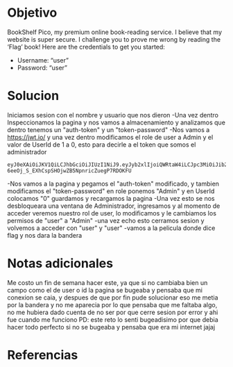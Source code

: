 # Objetivo

BookShelf Pico, my premium online book-reading service. I believe that my website is super secure. I challenge you to prove me wrong by reading the ‘Flag’ book! Here are the credentials to get you started:

-   Username: “user”
-   Password: “user”

# Solucion

Iniciamos sesion con el nombre y usuario que nos dieron
-Una vez dentro Inspeccionamos la pagina y nos vamos a almacenamiento y analizamos que dentro tenemos un "auth-token" y un "token-password"
-Nos vamos a https://jwt.io/ y una vez dentro modificamos el role de user a Admin y el valor de UserId de 1 a 0, esto para decirle a el token que somos el administrador
```Shell
eyJ0eXAiOiJKV1QiLCJhbGciOiJIUzI1NiJ9.eyJyb2xlIjoiQWRtaW4iLCJpc3MiOiJib29rc2hlbGYiLCJleHAiOjE2Nzk2ODA1OTcsImlhdCI6MTY3OTA3NTc5NywiVXNlcklkIjowLCJlbWFpbCI6InVzZXIifQ.VR-6eeOj_S_EXhCspSHOjwZB5NpnricZuegP7RDOKFU
```
-Nos vamos a la pagina y pegamos el "auth-token" modificado, y tambien modificamos el "token-password" en role ponemos "Admin" y en UserId colocamos "0" guardamos y recargamos la pagina
-Una vez esto se nos desbloqueara una ventana de Administrador, ingresamos y al momento de acceder veremos nuestro rol de user, lo modificamos y le cambiamos los permisos de "user" a "Admin" 
-una vez echo esto cerramos sesion y volvemos a acceder con "user" y "user"
-vamos a la pelicula donde dice flag y nos dara la bandera


# Notas adicionales

Me costo un fin de semana hacer este, ya que si no cambiaba bien un campo como el de user o id la pagina se bugeaba y pensaba que mi conexion se caia, y despues de que por fin pude solucionar eso me metia por la bandera y no me aparecia por lo que pensaba que me faltaba algo, no me hubiera dado cuenta de no ser por que cerre sesion por error y ahi fue cuando me funciono
PD: este reto lo senti bugeadisimo por que debia hacer todo perfecto si no se bugeaba y pensaba que era mi internet jajaj

# Referencias

